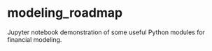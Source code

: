 # modeling_roadmap
Jupyter notebook demonstration of some useful Python modules for financial modeling.
